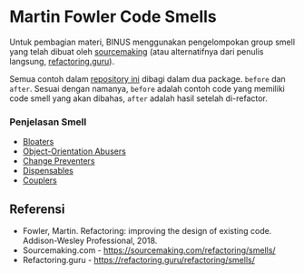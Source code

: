 # Martin Fowler Code Smells

Untuk pembagian materi, BINUS menggunakan pengelompokan group smell yang telah dibuat oleh [sourcemaking](https://sourcemaking.com/refactoring) (atau alternatifnya dari penulis langsung, [refactoring.guru](https://refactoring.guru/refactoring/smells/)).

Semua contoh dalam [repository ini](https://github.com/mrp130/smell/tree/master/src/fowler/) dibagi dalam dua package. `before` dan `after`. Sesuai dengan namanya, `before` adalah contoh code yang memiliki code smell yang akan dibahas, `after` adalah hasil setelah di-refactor.

### Penjelasan Smell

- [Bloaters](bloaters)
- [Object-Orientation Abusers](object-orientation-abusers)
- [Change Preventers](change-preventers)
- [Dispensables](dispensables)
- [Couplers](couplers)

## Referensi

- Fowler, Martin. Refactoring: improving the design of existing code. Addison-Wesley Professional, 2018.
- Sourcemaking.com - https://sourcemaking.com/refactoring/smells/
- Refactoring.guru - https://refactoring.guru/refactoring/smells/